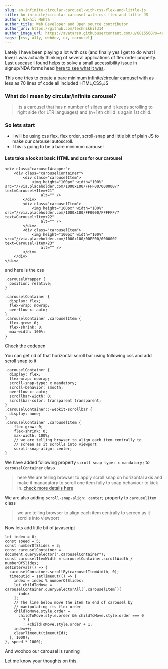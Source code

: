 ```yaml
---
slug: an-infinite-circular-carousel-with-css-flex-and-little-js
title: An infinite/circular carousel with css flex and little JS
author: Nikhil Mehta
author_title: Web Developer and Open source contributor
author_url: https://github.com/technikhil314
author_image_url: https://avatars0.githubusercontent.com/u/6815560?s=460&u=9dfdf0cd916a97fc0f6b85ad9e6a55843c9ffe1b&v=4
tags: [css, a11y, webdev, ux, carousel]
---
```


Lately I have been playing a lot with css (and finally yes I get to do what I love) I was actually thinking of several applications of flex order property. Last usecase I found helps to solve a small accessibility issue in signup/NDA forms head [here to see what it was](/blog/a-practical-use-case-of-web-accessibility-solved-with-css-flexbox). 

This one tries to create a bare minimum infinite/circular carousel with as less as 70 lines of code all included HTML,CSS,JS

### What do I mean by circular/infinite carousel?
> Its a carousel that has n number of slides and it keeps scrolling to right side (for LTR languages) and (n+1)th chilid is again 1st child. 

### So lets start
- I will be using css flex, flex order, scroll-snap and little bit of plain JS to make our carousel autoscroll. 
- This is going to be a bare minimum carousel

#### Lets take a look at basic HTML and css for our carousel
```
<div class="carouselWrapper">                
    <div class="carouselContainer">
        <div class="carouselItem">
            <img height="100px" width="100%" src="//via.placeholder.com/1000x100/FFFF00/000000/?text=Carousel+Item+21"
                alt="" />
        </div>
        <div class="carouselItem">
            <img height="100px" width="100%" src="//via.placeholder.com/1000x100/FF0000/FFFFFF/?text=Carousel+Item+22"
                alt="" />
        </div>
        <div class="carouselItem">
            <img height="100px" width="100%" src="//via.placeholder.com/1000x100/00FF00/000000?text=Carousel+Item+23"
                alt="" />
        </div>  
    </div>
</div>
```
and here is the css
```
.carouselWrapper {
  position: relative;
}

.carouselContainer {
  display: flex;
  flex-wrap: nowrap;
  overflow-x: auto;
}
.carouselContainer .carouselItem {
  flex-grow: 0;
  flex-shrink: 0;
  max-width: 100%;
}
```
Check the codepen

<CodePen codePenEmbedUrl="https://codepen.io/nikhil-001mehta/pen/NWxEBVz"></CodePen>

You can get rid of that horizontal scroll bar using following css and add scroll snap to it
```
.carouselContainer {
  display: flex;
  flex-wrap: nowrap;
  scroll-snap-type: x mandatory;
  scroll-behavior: smooth;
  overflow-x: auto;
  scrollbar-width: 0;
  scrollbar-color: transparent transparent;
}
.carouselContainer::-webkit-scrollbar {
  display: none;
}
.carouselContainer .carouselItem {
    flex-grow: 0;
    flex-shrink: 0;
    max-width: 100%;
    // we are telling browser to align each item centrally to 
    // screen as it scrolls into viewport
    scroll-snap-align: center;
}
```
We have added following property `scroll-snap-type: x mandatory;` to `carouselContainer` class
> here We are telling browser to apply scroll snap on 
  horizontal axis and make it manadatory to scroll one item 
  fully to snap behaviour to kick in. 
  [check more details here](https://developer.mozilla.org/en-US/docs/Web/CSS/scroll-snap-type)

We are also adding `scroll-snap-align: center;` property to `carouselItem` class
> we are telling browser to align each item centrally to 
screen as it scrolls into viewport

<CodePen codePenEmbedUrl="https://codepen.io/nikhil-001mehta/pen/gOrYRgx"></CodePen>

Now lets add little bit of javascript
```
let index = 0;
const speed = 5;
const numberOfSlides = 3;
const carouselContainer = document.querySelector(".carouselContainer");
const carouselItemWidth = carouselContainer.scrollWidth / numberOfSlides;
setInterval(() => {
  carouselContainer.scrollBy(carouselItemWidth, 0);
  timeoutId = setTimeout(() => {
    index = index % numberOfSlides;
    let childToMove = carouselContainer.querySelectorAll(`.carouselItem`)[
      index
    ];
    // The line below move the item to end of carousel by 
    // manipulating its flex order
    childToMove.style.order =
      childToMove.style.order && childToMove.style.order === 0
        ? 1
        : +childToMove.style.order + 1;
    index++;
    clearTimeout(timeoutId);
  }, 1000);
}, speed * 1000);
```
And woohoo our carousel is running 

<CodePen codePenEmbedUrl="https://codepen.io/nikhil-001mehta/pen/ExKYXba"></CodePen>

Let me know your thoughts on this. 

